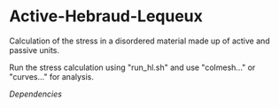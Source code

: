 # Active-Hebraud-Lequeux
Calculation of the stress in a disordered material made up of active and passive units. 

Run the stress calculation using "run_hl.sh" and use "colmesh..." or "curves..." for analysis. 

*Dependencies* 


